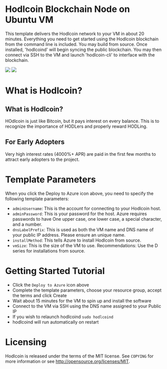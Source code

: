 # Hodlcoin Blockchain Node on Ubuntu VM

This template delivers the Hodlcoin network to your VM in about 20 minutes.  Everything you need to get started using the Hodlcoin blockchain from the command line is included. 
You may build from source.  Once installed, 'hodlcoind' will begin syncing the public blockchain. 
You may then connect via SSH to the VM and launch 'hodlcoin-cli' to interface with the blockchain.

<a href="https://portal.azure.com/#create/Microsoft.Template/uri/https%3A%2F%2Fraw.githubusercontent.com%2FAzure%2Fazure-quickstart-templates%2Fmaster%2Fhodlcoin-blockchain-ubuntu%2Fazuredeploy.json" target="_blank"><img src="http://azuredeploy.net/deploybutton.png"/></a>
<a href="http://armviz.io/#/?load=https%3A%2F%2Fraw.githubusercontent.com%2FAzure%2Fazure-quickstart-templates%2Fmaster%2Fhodlcoin-blockchain-ubuntu%2Fazuredeploy.json" target="_blank"><img src="http://armviz.io/visualizebutton.png"/></a>

# What is Hodlcoin?

What is Hodlcoin?
----------------

HOdlcoin is just like Bitcoin, but it pays interest on every balance. This is to recognize the importance of HODLers and properly reward HODLing.

For Early Adopters
-----------------
Very high interest rates (4000%+ APR) are paid in the first few months to attract early adopters to the project.

# Template Parameters

When you click the Deploy to Azure icon above, you need to specify the following template parameters:

* `adminUsername`: This is the account for connecting to your Hodlcoin host.
* `adminPassword`: This is your password for the host.  Azure requires passwords to have One upper case, one lower case, a special character, and a number.
* `dnsLabelPrefix`: This is used as both the VM name and DNS name of your public IP address.  Please ensure an unique name.
* `installMethod`: This tells Azure to install Hodlcoin from source.
* `vmSize`: This is the size of the VM to use.  Recommendations: Use the D series for installations from source.

# Getting Started Tutorial

* Click the `Deploy to Azure` icon above
* Complete the template parameters, choose your resource group, accept the terms and click Create
* Wait about 15 minutes for the VM to spin up and install the software
* Connect to the VM via SSH using the DNS name assigned to your Public IP
* If you wish to relaunch hodlcoind `sudo hodlcoind`
* hodlcoind will run automatically on restart

# Licensing

Hodlcoin is released under the terms of the MIT license. See `COPYING` for more information or see http://opensource.org/licenses/MIT.
